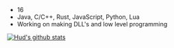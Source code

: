 - 16
- Java, C/C++, Rust, JavaScript, Python, Lua
- Working on making DLL's and low level programming

[![Hud's github stats](https://github-readme-stats.vercel.app/api?username=Hudzilla123)](https://github.com/Hudzilla123/github-readme-stats)
